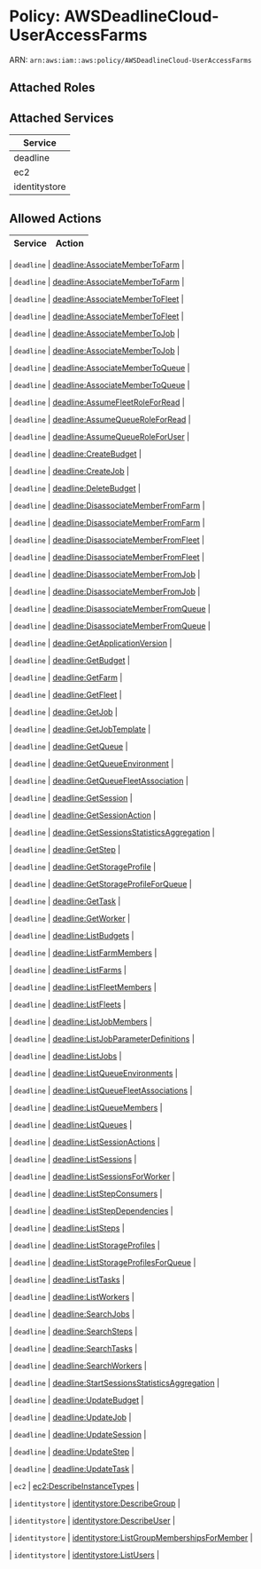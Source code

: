 # Policy: AWSDeadlineCloud-UserAccessFarms

ARN: `arn:aws:iam::aws:policy/AWSDeadlineCloud-UserAccessFarms`

## Attached Roles

## Attached Services

| Service |
|---------|
| deadline |
| ec2 |
| identitystore |

## Allowed Actions

| Service | Action |
|:-------:|--------|

| `deadline` | [deadline:AssociateMemberToFarm](../actions.md#deadline:associatemembertofarm) |

| `deadline` | [deadline:AssociateMemberToFarm](../actions.md#deadline:associatemembertofarm) |

| `deadline` | [deadline:AssociateMemberToFleet](../actions.md#deadline:associatemembertofleet) |

| `deadline` | [deadline:AssociateMemberToFleet](../actions.md#deadline:associatemembertofleet) |

| `deadline` | [deadline:AssociateMemberToJob](../actions.md#deadline:associatemembertojob) |

| `deadline` | [deadline:AssociateMemberToJob](../actions.md#deadline:associatemembertojob) |

| `deadline` | [deadline:AssociateMemberToQueue](../actions.md#deadline:associatemembertoqueue) |

| `deadline` | [deadline:AssociateMemberToQueue](../actions.md#deadline:associatemembertoqueue) |

| `deadline` | [deadline:AssumeFleetRoleForRead](../actions.md#deadline:assumefleetroleforread) |

| `deadline` | [deadline:AssumeQueueRoleForRead](../actions.md#deadline:assumequeueroleforread) |

| `deadline` | [deadline:AssumeQueueRoleForUser](../actions.md#deadline:assumequeueroleforuser) |

| `deadline` | [deadline:CreateBudget](../actions.md#deadline:createbudget) |

| `deadline` | [deadline:CreateJob](../actions.md#deadline:createjob) |

| `deadline` | [deadline:DeleteBudget](../actions.md#deadline:deletebudget) |

| `deadline` | [deadline:DisassociateMemberFromFarm](../actions.md#deadline:disassociatememberfromfarm) |

| `deadline` | [deadline:DisassociateMemberFromFarm](../actions.md#deadline:disassociatememberfromfarm) |

| `deadline` | [deadline:DisassociateMemberFromFleet](../actions.md#deadline:disassociatememberfromfleet) |

| `deadline` | [deadline:DisassociateMemberFromFleet](../actions.md#deadline:disassociatememberfromfleet) |

| `deadline` | [deadline:DisassociateMemberFromJob](../actions.md#deadline:disassociatememberfromjob) |

| `deadline` | [deadline:DisassociateMemberFromJob](../actions.md#deadline:disassociatememberfromjob) |

| `deadline` | [deadline:DisassociateMemberFromQueue](../actions.md#deadline:disassociatememberfromqueue) |

| `deadline` | [deadline:DisassociateMemberFromQueue](../actions.md#deadline:disassociatememberfromqueue) |

| `deadline` | [deadline:GetApplicationVersion](../actions.md#deadline:getapplicationversion) |

| `deadline` | [deadline:GetBudget](../actions.md#deadline:getbudget) |

| `deadline` | [deadline:GetFarm](../actions.md#deadline:getfarm) |

| `deadline` | [deadline:GetFleet](../actions.md#deadline:getfleet) |

| `deadline` | [deadline:GetJob](../actions.md#deadline:getjob) |

| `deadline` | [deadline:GetJobTemplate](../actions.md#deadline:getjobtemplate) |

| `deadline` | [deadline:GetQueue](../actions.md#deadline:getqueue) |

| `deadline` | [deadline:GetQueueEnvironment](../actions.md#deadline:getqueueenvironment) |

| `deadline` | [deadline:GetQueueFleetAssociation](../actions.md#deadline:getqueuefleetassociation) |

| `deadline` | [deadline:GetSession](../actions.md#deadline:getsession) |

| `deadline` | [deadline:GetSessionAction](../actions.md#deadline:getsessionaction) |

| `deadline` | [deadline:GetSessionsStatisticsAggregation](../actions.md#deadline:getsessionsstatisticsaggregation) |

| `deadline` | [deadline:GetStep](../actions.md#deadline:getstep) |

| `deadline` | [deadline:GetStorageProfile](../actions.md#deadline:getstorageprofile) |

| `deadline` | [deadline:GetStorageProfileForQueue](../actions.md#deadline:getstorageprofileforqueue) |

| `deadline` | [deadline:GetTask](../actions.md#deadline:gettask) |

| `deadline` | [deadline:GetWorker](../actions.md#deadline:getworker) |

| `deadline` | [deadline:ListBudgets](../actions.md#deadline:listbudgets) |

| `deadline` | [deadline:ListFarmMembers](../actions.md#deadline:listfarmmembers) |

| `deadline` | [deadline:ListFarms](../actions.md#deadline:listfarms) |

| `deadline` | [deadline:ListFleetMembers](../actions.md#deadline:listfleetmembers) |

| `deadline` | [deadline:ListFleets](../actions.md#deadline:listfleets) |

| `deadline` | [deadline:ListJobMembers](../actions.md#deadline:listjobmembers) |

| `deadline` | [deadline:ListJobParameterDefinitions](../actions.md#deadline:listjobparameterdefinitions) |

| `deadline` | [deadline:ListJobs](../actions.md#deadline:listjobs) |

| `deadline` | [deadline:ListQueueEnvironments](../actions.md#deadline:listqueueenvironments) |

| `deadline` | [deadline:ListQueueFleetAssociations](../actions.md#deadline:listqueuefleetassociations) |

| `deadline` | [deadline:ListQueueMembers](../actions.md#deadline:listqueuemembers) |

| `deadline` | [deadline:ListQueues](../actions.md#deadline:listqueues) |

| `deadline` | [deadline:ListSessionActions](../actions.md#deadline:listsessionactions) |

| `deadline` | [deadline:ListSessions](../actions.md#deadline:listsessions) |

| `deadline` | [deadline:ListSessionsForWorker](../actions.md#deadline:listsessionsforworker) |

| `deadline` | [deadline:ListStepConsumers](../actions.md#deadline:liststepconsumers) |

| `deadline` | [deadline:ListStepDependencies](../actions.md#deadline:liststepdependencies) |

| `deadline` | [deadline:ListSteps](../actions.md#deadline:liststeps) |

| `deadline` | [deadline:ListStorageProfiles](../actions.md#deadline:liststorageprofiles) |

| `deadline` | [deadline:ListStorageProfilesForQueue](../actions.md#deadline:liststorageprofilesforqueue) |

| `deadline` | [deadline:ListTasks](../actions.md#deadline:listtasks) |

| `deadline` | [deadline:ListWorkers](../actions.md#deadline:listworkers) |

| `deadline` | [deadline:SearchJobs](../actions.md#deadline:searchjobs) |

| `deadline` | [deadline:SearchSteps](../actions.md#deadline:searchsteps) |

| `deadline` | [deadline:SearchTasks](../actions.md#deadline:searchtasks) |

| `deadline` | [deadline:SearchWorkers](../actions.md#deadline:searchworkers) |

| `deadline` | [deadline:StartSessionsStatisticsAggregation](../actions.md#deadline:startsessionsstatisticsaggregation) |

| `deadline` | [deadline:UpdateBudget](../actions.md#deadline:updatebudget) |

| `deadline` | [deadline:UpdateJob](../actions.md#deadline:updatejob) |

| `deadline` | [deadline:UpdateSession](../actions.md#deadline:updatesession) |

| `deadline` | [deadline:UpdateStep](../actions.md#deadline:updatestep) |

| `deadline` | [deadline:UpdateTask](../actions.md#deadline:updatetask) |

| `ec2` | [ec2:DescribeInstanceTypes](../actions.md#ec2:describeinstancetypes) |

| `identitystore` | [identitystore:DescribeGroup](../actions.md#identitystore:describegroup) |

| `identitystore` | [identitystore:DescribeUser](../actions.md#identitystore:describeuser) |

| `identitystore` | [identitystore:ListGroupMembershipsForMember](../actions.md#identitystore:listgroupmembershipsformember) |

| `identitystore` | [identitystore:ListUsers](../actions.md#identitystore:listusers) |
